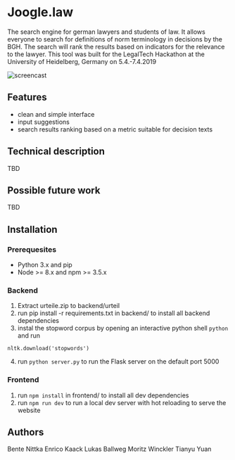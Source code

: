 # Joogle.law

The search engine for german lawyers and students of law.
It allows everyone to search for definitions of norm terminology in decisions by the BGH. The search will rank the results based on indicators for the relevance to the lawyer.
This tool was built for the LegalTech Hackathon at the University of Heidelberg, Germany on 5.4.-7.4.2019

![screencast](https://raw.githubusercontent.com/enrico-kaack/LegalHackathon/master/screencast_low.gif)

## Features
- clean and simple interface
- input suggestions
- search results ranking based on a metric suitable for decision texts
## Technical description
TBD

## Possible future work
TBD

## Installation

### Prerequesites
- Python 3.x and pip
- Node >= 8.x and npm >= 3.5.x

### Backend
1. Extract urteile.zip to backend/urteil
2. run pip install -r requirements.txt in backend/ to install all backend dependencies
3. instal the stopword corpus by opening an interactive python shell ``python`` and run
```import nltk
nltk.download('stopwords')
```
4. run 
```python server.py```
to run the Flask server on the default port 5000


### Frontend
1. run `npm install` in frontend/ to install all dev dependencies
2. run `npm run dev` to run a local dev server with hot reloading to serve the website


## Authors
Bente Nittka
Enrico Kaack
Lukas Ballweg
Moritz Winckler
Tianyu Yuan




